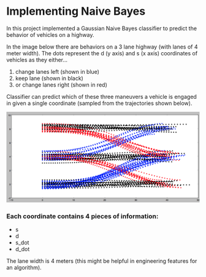 # Implementing Naive Bayes

[image1]: ./imgs/img_01.png "img_01.png"

In this project implemented a Gaussian Naive Bayes classifier to predict the behavior of vehicles on a highway. 

In the image below there are behaviors on a 3 lane highway (with lanes of 4 meter width). The dots represent the d (y axis) and s (x axis) coordinates of vehicles as they either...

1. change lanes left (shown in blue)
2. keep lane (shown in black)
3. or change lanes right (shown in red)

Classifier can predict which of these three maneuvers a vehicle is engaged in given a single coordinate (sampled from the trajectories shown below).

![alt text][image1]

### Each coordinate contains 4 pieces of information:

* s
* d
* s_dot
* d_dot

The lane width is 4 meters (this might be helpful in engineering features for an algorithm).
